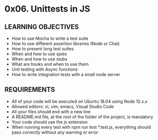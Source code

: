 # 0x06. Unittests in JS

## LEARNING OBJECTIVES

+ How to use Mocha to write a test suite
+ How to use different assertion libraries (Node or Chai)
+ How to present long test suites
+ When and how to use spies
+ When and how to use stubs
+ What are hooks and when to use them
+ Unit testing with Async functions
+ How to write integration tests with a small node server

## REQUIREMENTS

+ All of your code will be executed on Ubuntu 18.04 using Node 12.x.x
+ Allowed editors: vi, vim, emacs, Visual Studio Code
+ All your files should end with a new line
+ A README.md file, at the root of the folder of the project, is mandatory
+ Your code should use the js extension
+ When running every test with npm run test *.test.js, everything should pass correctly without any warning or error
